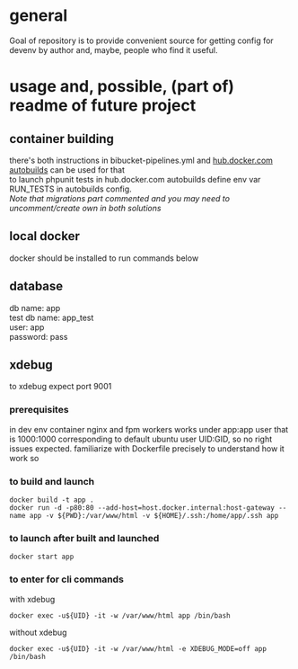 # general
Goal of repository is to provide convenient source for getting config for devenv by author and, maybe, people who find it useful.

# usage and, possible, (part of) readme of future project

## container building
there's both instructions in bibucket-pipelines.yml and [hub.docker.com autobuilds](https://docs.docker.com/docker-hub/builds/) can be used for that<br>
to launch phpunit tests in hub.docker.com autobuilds define env var RUN_TESTS in autobuilds config.<br>
_Note that migrations part commented and you may need to uncomment/create own in both solutions_

## local docker
docker should be installed to run commands below

## database
db name: app<br>
test db name: app_test<br>
user: app<br>
password: pass<br>

## xdebug
to xdebug expect port 9001

### prerequisites
in dev env container nginx and fpm workers works under app:app user that is 1000:1000 corresponding to default ubuntu user UID:GID, so no right issues expected. familiarize with Dockerfile precisely to understand how it work so
### to build and launch
```
docker build -t app .
docker run -d -p80:80 --add-host=host.docker.internal:host-gateway --name app -v ${PWD}:/var/www/html -v ${HOME}/.ssh:/home/app/.ssh app
```

### to launch after built and launched
```
docker start app
```

### to enter for cli commands
with xdebug
```
docker exec -u${UID} -it -w /var/www/html app /bin/bash
```

without xdebug
```
docker exec -u${UID} -it -w /var/www/html -e XDEBUG_MODE=off app /bin/bash
```
